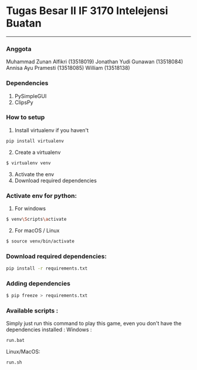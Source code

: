 # Tugas Besar II IF 3170 Intelejensi Buatan
---

### Anggota
Muhammad Zunan Alfikri (13518019)
Jonathan Yudi Gunawan (13518084)
Annisa Ayu Pramesti  (13518085)
William (13518138)

### Dependencies 
1. PySimpleGUI
2. ClipsPy

### How to setup
1. Install virtualenv if you haven't
```bash
pip install virtualenv
```
2. Create a virtualenv
```bash
$ virtualenv venv
```
3. Activate the env 
4. Download required dependencies 

### Activate env for python:
1. For windows
```bash
$ venv\Scripts\activate
```
2. For macOS / Linux
```bash
$ source venv/bin/activate
```
### Download required dependencies:
```bash
pip install -r requirements.txt
```

### Adding dependencies
```bash
$ pip freeze > requirements.txt
```

### Available scripts :
Simply just run this command to play this game, even you don't have the dependencies installed : 
Windows : 
```bash
run.bat
```
Linux/MacOS: 
```bash
run.sh
```
